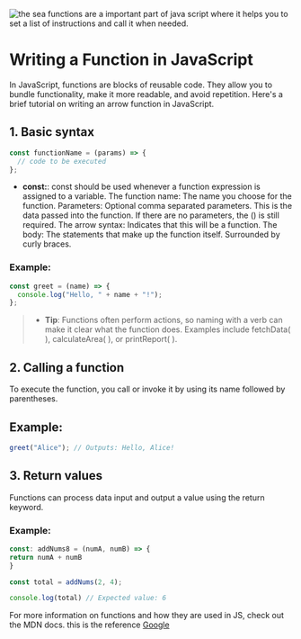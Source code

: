 ![the sea](https://images.unsplash.com/photo-1498050108023-c5249f4df085?w=500&auto=format&fit=crop&q=60&ixlib=rb-4.0.3&ixid=M3wxMjA3fDB8MHxzZWFyY2h8MTF8fGxhYnRvcHxlbnwwfHwwfHx8MA%3D%3D)
functions are a important part of java script where it helps you to set a list of instructions and call it when needed.
# Writing a Function in JavaScript

In JavaScript, functions are blocks of reusable code. They allow you to bundle functionality, make it more readable, and avoid repetition. Here's a brief tutorial on writing an arrow function in JavaScript.

## 1. Basic syntax

```javascript
const functionName = (params) => {
  // code to be executed
};
```

- **const:**: const should be used whenever a function expression is assigned to a variable.
  The function name: The name you choose for the function.
  Parameters: Optional comma separated parameters. This is the data passed into the function. If there are no parameters, the () is still required.
  The arrow syntax: Indicates that this will be a function.
  The body: The statements that make up the function itself. Surrounded by curly braces.

### Example:

```javascript
const greet = (name) => {
  console.log("Hello, " + name + "!");
};
```

> - **Tip**: Functions often perform actions, so naming with a verb can make it clear what the function does. Examples include fetchData( ), calculateArea( ), or printReport( ).

## 2. Calling a function

To execute the function, you call or invoke it by using its name followed by parentheses.

## Example:

```javascript
greet("Alice"); // Outputs: Hello, Alice!
```

## 3. Return values

Functions can process data input and output a value using the return keyword.

### Example:

```javascript
const: addNums8 = (numA, numB) => {
return numA + numB
}

const total = addNums(2, 4);

console.log(total) // Expected value: 6
```

For more information on functions and how they are used in JS, check out the MDN docs.
this is the reference [Google][developer]

[developer]: https://developer.mozilla.org/en-US/docs/Web/JavaScript/Guide/Functions
